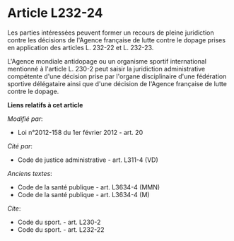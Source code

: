 # Article L232-24

Les parties intéressées peuvent former un recours de pleine juridiction contre les décisions de l'Agence française de lutte
contre le dopage prises en application des articles L. 232-22 et L. 232-23. 

L'Agence mondiale antidopage ou un organisme sportif international mentionné à l'article L. 230-2 peut saisir la juridiction
administrative compétente d'une décision prise par l'organe disciplinaire d'une fédération sportive délégataire ainsi que
d'une décision de l'Agence française de lutte contre le dopage.

**Liens relatifs à cet article**

_Modifié par_:

  - Loi n°2012-158 du 1er février 2012 - art. 20

_Cité par_:

  - Code de justice administrative - art. L311-4 (VD)

_Anciens textes_:

  - Code de la santé publique - art. L3634-4 (MMN)
  - Code de la santé publique - art. L3634-4 (M)

_Cite_:

  - Code du sport. - art. L230-2
  - Code du sport. - art. L232-22
